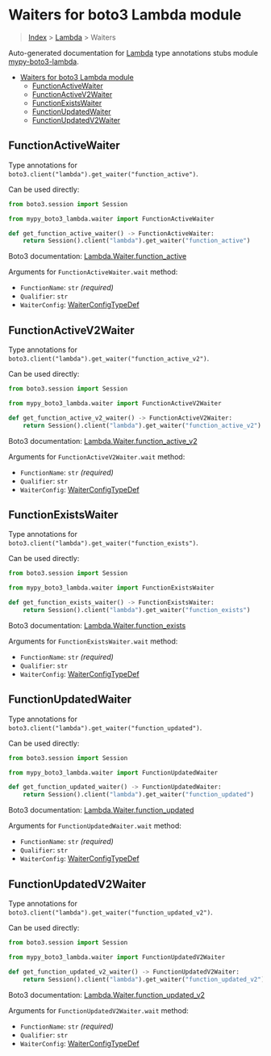 <a id="waiters-for-boto3-lambda-module"></a>

# Waiters for boto3 Lambda module

> [Index](..) > [Lambda](.) > Waiters

Auto-generated documentation for
[Lambda](https://boto3.amazonaws.com/v1/documentation/api/latest/reference/services/lambda.html#Lambda)
type annotations stubs module
[mypy-boto3-lambda](https://pypi.org/project/mypy-boto3-lambda/).

- [Waiters for boto3 Lambda module](#waiters-for-boto3-lambda-module)
  - [FunctionActiveWaiter](#functionactivewaiter)
  - [FunctionActiveV2Waiter](#functionactivev2waiter)
  - [FunctionExistsWaiter](#functionexistswaiter)
  - [FunctionUpdatedWaiter](#functionupdatedwaiter)
  - [FunctionUpdatedV2Waiter](#functionupdatedv2waiter)

<a id="functionactivewaiter"></a>

## FunctionActiveWaiter

Type annotations for `boto3.client("lambda").get_waiter("function_active")`.

Can be used directly:

```python
from boto3.session import Session

from mypy_boto3_lambda.waiter import FunctionActiveWaiter

def get_function_active_waiter() -> FunctionActiveWaiter:
    return Session().client("lambda").get_waiter("function_active")
```

Boto3 documentation:
[Lambda.Waiter.function_active](https://boto3.amazonaws.com/v1/documentation/api/latest/reference/services/lambda.html#Lambda.Waiter.FunctionActive)

Arguments for `FunctionActiveWaiter.wait` method:

- `FunctionName`: `str` *(required)*
- `Qualifier`: `str`
- `WaiterConfig`: [WaiterConfigTypeDef](./type_defs.md#waiterconfigtypedef)

<a id="functionactivev2waiter"></a>

## FunctionActiveV2Waiter

Type annotations for `boto3.client("lambda").get_waiter("function_active_v2")`.

Can be used directly:

```python
from boto3.session import Session

from mypy_boto3_lambda.waiter import FunctionActiveV2Waiter

def get_function_active_v2_waiter() -> FunctionActiveV2Waiter:
    return Session().client("lambda").get_waiter("function_active_v2")
```

Boto3 documentation:
[Lambda.Waiter.function_active_v2](https://boto3.amazonaws.com/v1/documentation/api/latest/reference/services/lambda.html#Lambda.Waiter.FunctionActiveV2)

Arguments for `FunctionActiveV2Waiter.wait` method:

- `FunctionName`: `str` *(required)*
- `Qualifier`: `str`
- `WaiterConfig`: [WaiterConfigTypeDef](./type_defs.md#waiterconfigtypedef)

<a id="functionexistswaiter"></a>

## FunctionExistsWaiter

Type annotations for `boto3.client("lambda").get_waiter("function_exists")`.

Can be used directly:

```python
from boto3.session import Session

from mypy_boto3_lambda.waiter import FunctionExistsWaiter

def get_function_exists_waiter() -> FunctionExistsWaiter:
    return Session().client("lambda").get_waiter("function_exists")
```

Boto3 documentation:
[Lambda.Waiter.function_exists](https://boto3.amazonaws.com/v1/documentation/api/latest/reference/services/lambda.html#Lambda.Waiter.FunctionExists)

Arguments for `FunctionExistsWaiter.wait` method:

- `FunctionName`: `str` *(required)*
- `Qualifier`: `str`
- `WaiterConfig`: [WaiterConfigTypeDef](./type_defs.md#waiterconfigtypedef)

<a id="functionupdatedwaiter"></a>

## FunctionUpdatedWaiter

Type annotations for `boto3.client("lambda").get_waiter("function_updated")`.

Can be used directly:

```python
from boto3.session import Session

from mypy_boto3_lambda.waiter import FunctionUpdatedWaiter

def get_function_updated_waiter() -> FunctionUpdatedWaiter:
    return Session().client("lambda").get_waiter("function_updated")
```

Boto3 documentation:
[Lambda.Waiter.function_updated](https://boto3.amazonaws.com/v1/documentation/api/latest/reference/services/lambda.html#Lambda.Waiter.FunctionUpdated)

Arguments for `FunctionUpdatedWaiter.wait` method:

- `FunctionName`: `str` *(required)*
- `Qualifier`: `str`
- `WaiterConfig`: [WaiterConfigTypeDef](./type_defs.md#waiterconfigtypedef)

<a id="functionupdatedv2waiter"></a>

## FunctionUpdatedV2Waiter

Type annotations for
`boto3.client("lambda").get_waiter("function_updated_v2")`.

Can be used directly:

```python
from boto3.session import Session

from mypy_boto3_lambda.waiter import FunctionUpdatedV2Waiter

def get_function_updated_v2_waiter() -> FunctionUpdatedV2Waiter:
    return Session().client("lambda").get_waiter("function_updated_v2")
```

Boto3 documentation:
[Lambda.Waiter.function_updated_v2](https://boto3.amazonaws.com/v1/documentation/api/latest/reference/services/lambda.html#Lambda.Waiter.FunctionUpdatedV2)

Arguments for `FunctionUpdatedV2Waiter.wait` method:

- `FunctionName`: `str` *(required)*
- `Qualifier`: `str`
- `WaiterConfig`: [WaiterConfigTypeDef](./type_defs.md#waiterconfigtypedef)
